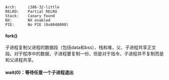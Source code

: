     Arch:     i386-32-little
    RELRO:    Partial RELRO
    Stack:    Canary found
    NX:       NX enabled
    PIE:      No PIE (0x8048000)

#### fork()
子进程复制父进程的数据段（包括data和bss）、栈和堆，父、子进程共享正文段。对于程序中的数据，子进程要复制一份，但是对于指令，子进程并不复制而是和父进程共享。

#### wait(0)：等待任意一个子进程退出